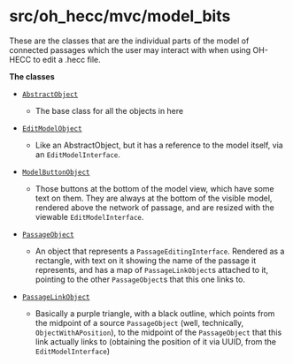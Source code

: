# **src/oh_hecc/mvc/model_bits**

These are the classes that are the individual parts of the model of connected passages which the
user may interact with when using OH-HECC to edit a .hecc file.

**The classes**

* [`AbstractObject`](./AbstractObject.java)
    * The base class for all the objects in here
    
* [`EditModelObject`](./EditModelObject.java)
    * Like an AbstractObject, but it has a reference to the model itself, via an `EditModelInterface`.
    
* [`ModelButtonObject`](./ModelButtonObject.java)
    * Those buttons at the bottom of the model view, which have some text on them. They are always
      at the bottom of the visible model, rendered above the network of passage, and are resized with
      the viewable `EditModelInterface`.
      
* [`PassageObject`](./PassageObject.java)
    * An object that represents a `PassageEditingInterface`. Rendered as a rectangle, with text on
      it showing the name of the passage it represents, and has a map of `PassageLinkObject`s
      attached to it, pointing to the other `PassageObject`s that this one links to.

* [`PassageLinkObject`](./PassageLinkObject.java)
    * Basically a purple triangle, with a black outline, which points from the midpoint of a source
      `PassageObject` (well, technically, `ObjectWithAPosition`), to the midpoint of the
      `PassageObject` that this link actually links to (obtaining the position of it via UUID, from
      the `EditModelInterface`)
